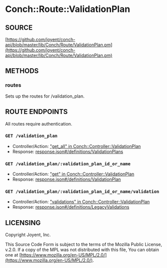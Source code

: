 # Conch::Route::ValidationPlan

## SOURCE

[https://github.com/joyent/conch-api/blob/master/lib/Conch/Route/ValidationPlan.pm](https://github.com/joyent/conch-api/blob/master/lib/Conch/Route/ValidationPlan.pm)

## METHODS

### routes

Sets up the routes for /validation\_plan.

## ROUTE ENDPOINTS

All routes require authentication.

### `GET /validation_plan`

- Controller/Action: ["get\_all" in Conch::Controller::ValidationPlan](../modules/Conch%3A%3AController%3A%3AValidationPlan#get_all)
- Response: [response.json#/definitions/ValidationPlans](../json-schema/response.json#/definitions/ValidationPlans)

### `GET /validation_plan/:validation_plan_id_or_name`

- Controller/Action: ["get" in Conch::Controller::ValidationPlan](../modules/Conch%3A%3AController%3A%3AValidationPlan#get)
- Response: [response.json#/definitions/ValidationPlan](../json-schema/response.json#/definitions/ValidationPlan)

### `GET /validation_plan/:validation_plan_id_or_name/validation`

- Controller/Action: ["validations" in Conch::Controller::ValidationPlan](../modules/Conch%3A%3AController%3A%3AValidationPlan#validations)
- Response: [response.json#/definitions/LegacyValidations](../json-schema/response.json#/definitions/LegacyValidations)

## LICENSING

Copyright Joyent, Inc.

This Source Code Form is subject to the terms of the Mozilla Public License,
v.2.0. If a copy of the MPL was not distributed with this file, You can obtain
one at [https://www.mozilla.org/en-US/MPL/2.0/](https://www.mozilla.org/en-US/MPL/2.0/).
